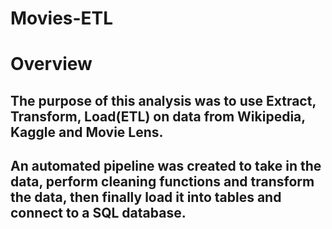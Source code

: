 # Movies-ETL

# Overview

##  The purpose of this analysis was to use Extract, Transform, Load(ETL) on data from Wikipedia, Kaggle and Movie Lens.  

##  An automated pipeline was created to take in the data, perform cleaning functions and transform the data, then finally load it into tables and connect to a SQL database.
